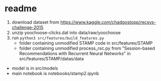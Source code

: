 # readme

1. download dataset from https://www.kaggle.com/chadgostopp/recsys-challenge-2015
2. unzip yoochoose-clicks.dat into data/raw/yoochoose
3. run `python3 src/features/build_features.py`
    - folder containing unmodified STAMP code in src/features/STAMP
    - folder containing unmodified process_rsc.py from "Session-based Recommendations with Recurrent Neural Networks" in src/features/STAMP/datas/data

- model is in src/models
- main notebook is notebooks/stamp2.ipynb